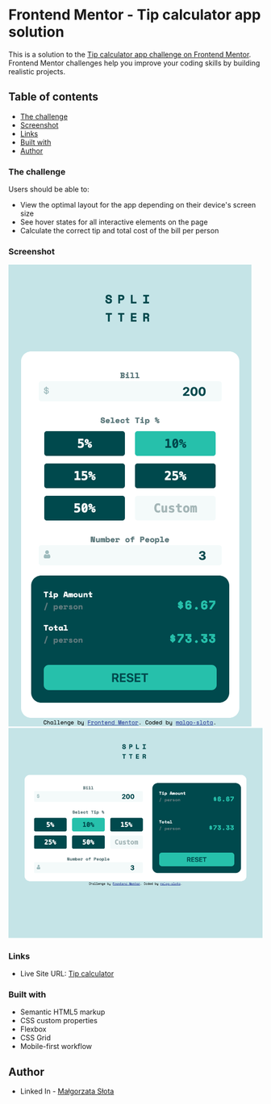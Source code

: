 # Frontend Mentor - Tip calculator app solution

This is a solution to the [Tip calculator app challenge on Frontend Mentor](https://www.frontendmentor.io/challenges/tip-calculator-app-ugJNGbJUX). Frontend Mentor challenges help you improve your coding skills by building realistic projects.

## Table of contents


  - [The challenge](#the-challenge)
  - [Screenshot](#screenshot)
  - [Links](#links)
  - [Built with](#built-with)
- [Author](#author)

### The challenge

Users should be able to:

- View the optimal layout for the app depending on their device's screen size
- See hover states for all interactive elements on the page
- Calculate the correct tip and total cost of the bill per person

### Screenshot

![Mobile view](design/screenshot-mobile.png)
![Desktop view](design/screenshot-desktop.png)

### Links

- Live Site URL: [Tip calculator](https://malgo-slota.github.io/tip-calculator-app/)

### Built with

- Semantic HTML5 markup
- CSS custom properties
- Flexbox
- CSS Grid
- Mobile-first workflow

## Author

- Linked In - [Małgorzata Słota](https://www.linkedin.com/in/malgorzata-slota/)

